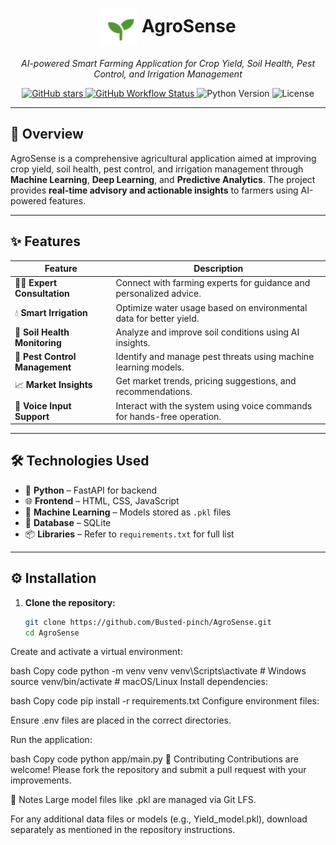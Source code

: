 <h1 align="center">
  <img src="project/Frontend/Agrosense/logo.png" width="60" height="60" style="vertical-align:middle;">
  AgroSense
</h1>

<p align="center">
  <em>AI-powered Smart Farming Application for Crop Yield, Soil Health, Pest Control, and Irrigation Management</em>
</p>

<p align="center">
  <a href="https://github.com/Busted-pinch/AgroSense">
    <img src="https://img.shields.io/github/stars/Busted-pinch/AgroSense?style=social" alt="GitHub stars">
  </a>
  <a href="https://github.com/Busted-pinch/AgroSense/actions/workflows">
    <img src="https://img.shields.io/github/actions/workflow/status/Busted-pinch/AgroSense/python-app.yml?branch=main" alt="GitHub Workflow Status">
  </a>
  <img src="https://img.shields.io/badge/python-3.11-blue.svg" alt="Python Version">
  <img src="https://img.shields.io/badge/license-MIT-green.svg" alt="License">
</p>

---

## 🌾 Overview

AgroSense is a comprehensive agricultural application aimed at improving crop yield, soil health, pest control, and irrigation management through **Machine Learning**, **Deep Learning**, and **Predictive Analytics**. The project provides **real-time advisory and actionable insights** to farmers using AI-powered features.

---

## ✨ Features

| Feature | Description |
|---------|-------------|
| 🧑‍🌾 **Expert Consultation** | Connect with farming experts for guidance and personalized advice. |
| 💧 **Smart Irrigation** | Optimize water usage based on environmental data for better yield. |
| 🌱 **Soil Health Monitoring** | Analyze and improve soil conditions using AI insights. |
| 🐛 **Pest Control Management** | Identify and manage pest threats using machine learning models. |
| 📈 **Market Insights** | Get market trends, pricing suggestions, and recommendations. |
| 🎤 **Voice Input Support** | Interact with the system using voice commands for hands-free operation. |

---

## 🛠 Technologies Used

- 🐍 **Python** – FastAPI for backend  
- 🌐 **Frontend** – HTML, CSS, JavaScript  
- 🤖 **Machine Learning** – Models stored as `.pkl` files  
- 💾 **Database** – SQLite  
- 📦 **Libraries** – Refer to `requirements.txt` for full list  

---

## ⚙️ Installation

1. **Clone the repository:**
   ```bash
   git clone https://github.com/Busted-pinch/AgroSense.git
   cd AgroSense
Create and activate a virtual environment:

bash
Copy code
python -m venv venv
venv\Scripts\activate      # Windows
source venv/bin/activate   # macOS/Linux
Install dependencies:

bash
Copy code
pip install -r requirements.txt
Configure environment files:

Ensure .env files are placed in the correct directories.

Run the application:

bash
Copy code
python app/main.py
🤝 Contributing
Contributions are welcome!
Please fork the repository and submit a pull request with your improvements.

📌 Notes
Large model files like .pkl are managed via Git LFS.

For any additional data files or models (e.g., Yield_model.pkl), download separately as mentioned in the repository instructions.
